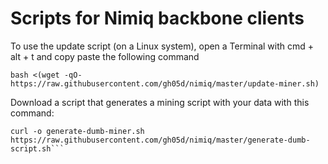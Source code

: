 # Scripts for Nimiq backbone clients
To use the update script (on a Linux system), open a Terminal with cmd + alt + t and copy paste the following command

```
bash <(wget -qO- https://raw.githubusercontent.com/gh05d/nimiq/master/update-miner.sh)
```

Download a script that generates a mining script with your data with this command:
```
curl -o generate-dumb-miner.sh https://raw.githubusercontent.com/gh05d/nimiq/master/generate-dumb-script.sh```
